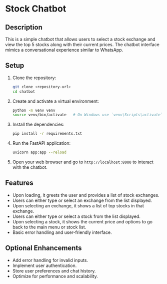 # Stock Chatbot

## Description
This is a simple chatbot that allows users to select a stock exchange and view the top 5 stocks along with their current prices. The chatbot interface mimics a conversational experience similar to WhatsApp.

## Setup

1. Clone the repository:
    ```sh
    git clone <repository-url>
    cd chatbot
    ```

2. Create and activate a virtual environment:
    ```sh
    python -m venv venv
    source venv/bin/activate   # On Windows use `venv\Scripts\activate`
    ```

3. Install the dependencies:
    ```sh
    pip install -r requirements.txt
    ```

4. Run the FastAPI application:
    ```sh
    uvicorn app:app --reload
    ```

5. Open your web browser and go to `http://localhost:8000` to interact with the chatbot.

## Features
- Upon loading, it greets the user and provides a list of stock exchanges.
- Users can either type or select an exchange from the list displayed.
- Upon selecting an exchange, it shows a list of top stocks in that exchange.
- Users can either type or select a stock from the list displayed.
- Upon selecting a stock, it shows the current price and options to go back to the main menu or stock list.
- Basic error handling and user-friendly interface.

## Optional Enhancements
- Add error handling for invalid inputs.
- Implement user authentication.
- Store user preferences and chat history.
- Optimize for performance and scalability.
